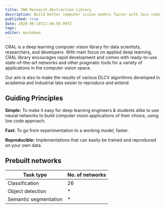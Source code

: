 ```yaml
---
title: CNN Research Abstraction Library
description: Build better computer vision models faster with less code.
published: true
date: 2020-06-14T11:49:59.997Z
tags: 
editor: markdown
---
```


CRAL is a deep learning computer vision library for data scientists, researchers, and developers. With main focus on applied deep learning, CRAL library encourages rapid development and comes with ready-to-use state-of-the-art networks and other pragmatic tools for a variety of applications in the computer vision space.

Our aim is also to make the results of various DLCV algorithms developed in academia and industrial labs easier to reproduce and extend.

## Guiding Principles

**Simple:** To make it easy for deep learning engineers & students alike to use neural networks to build computer vision applications of their choice, using low code approach.

**Fast:** To go from experimentation to a working model, faster.

**Reproducible:** Implementations that can easily be trained and reproduced on your own data.

## Prebuilt networks

| Task type | No. of networks |
|---|---|
| Classification | 26 |
| Object detection | * |
| Semantic segmentation | * |